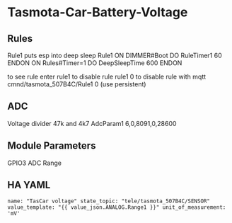 # Tasmota-Car-Battery-Voltage




## Rules
Rule1 puts esp into deep sleep
Rule1 ON DIMMER#Boot DO RuleTimer1 60 ENDON ON Rules#Timer=1 DO DeepSleepTime 600 ENDON

to see rule    enter rule1
to disable rule     rule1 0
to disable rule with mqtt     cmnd/tasmota_507B4C/Rule1 0  (use persistent)

## ADC
Voltage divider 47k and 4k7
AdcParam1 6,0,8091,0,28600



## Module Parameters

GPIO3 ADC Range


## HA YAML
`name: "TasCar voltage"
       state_topic: "tele/tasmota_507B4C/SENSOR"
       value_template: "{{ value_json.ANALOG.Range1 }}"
       unit_of_measurement: 'mV'`


